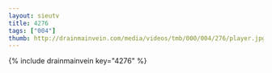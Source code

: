 ```yaml
--- 
layout: sieutv
title: 4276
tags: ["004"]
thumb: http://drainmainvein.com/media/videos/tmb/000/004/276/player.jpg
---
```

{% include drainmainvein key="4276" %} 
